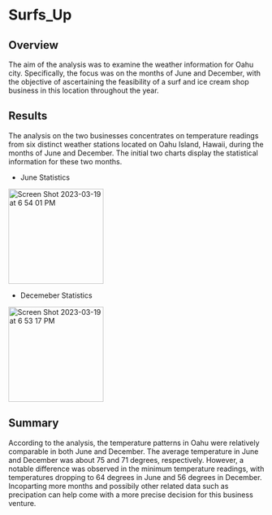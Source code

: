# Surfs_Up

## Overview
The aim of the analysis was to examine the weather information for Oahu city. Specifically, the focus was on the months of June and December, with the objective of ascertaining the feasibility of a surf and ice cream shop business in this location throughout the year.

## Results
The analysis on the two businesses concentrates on temperature readings from six distinct weather stations located on Oahu Island, Hawaii, during the months of June and December. The initial two charts display the statistical information for these two months.

* June Statistics 
<img width="187" alt="Screen Shot 2023-03-19 at 6 54 01 PM" src="https://user-images.githubusercontent.com/107570913/226214829-bf03e683-a24d-4923-86cd-f8a2c6665bb9.png">

* Decemeber Statistics 
<img width="187" alt="Screen Shot 2023-03-19 at 6 53 17 PM" src="https://user-images.githubusercontent.com/107570913/226214800-f25cfe16-30c2-4eb1-a752-e8356318d60c.png">

## Summary 
According to the analysis, the temperature patterns in Oahu were relatively comparable in both June and December. The average temperature in June and December was about 75 and 71 degrees, respectively. However, a notable difference was observed in the minimum temperature readings, with temperatures dropping to 64 degrees in June and 56 degrees in December. Incoparting more months and possibily other related data such as precipation can help come with a more precise decision for this business venture.
